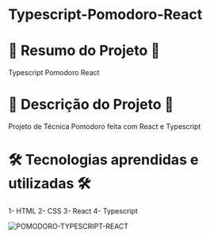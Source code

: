# Typescript-Pomodoro-React

# 📄 Resumo do Projeto 📄

Typescript Pomodoro React

# 📖 Descrição do Projeto 📖 

Projeto de Técnica Pomodoro feita com React e Typescript

# 🛠️ Tecnologias aprendidas e utilizadas 🛠️

1- HTML
2- CSS
3- React
4- Typescript

![POMODORO-TYPESCRIPT-REACT](https://user-images.githubusercontent.com/85304089/181386518-f5c1db7f-9aa3-459a-b8a2-e0c1acaa5d1b.png)
